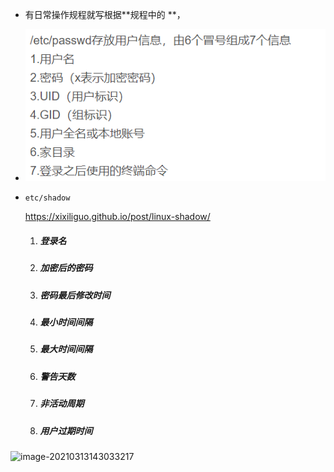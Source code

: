 + 有日常操作规程就写根据\**规程中的 **，

+ ![image-20210313101302220](https://github.com/smallzhong/picgo-pic-bed/blob/master/image-20210313101302220.png?raw=true)

+ `etc/shadow`

  https://xixiliguo.github.io/post/linux-shadow/

  1. ##### 登录名

  2. ##### 加密后的密码

  3. ##### 密码最后修改时间

  4. ##### 最小时间间隔

  5. ##### 最大时间间隔

  6. ##### 警告天数

  7. ##### 非活动周期

  8. ##### 用户过期时间





![image-20210313143033217](https://cdn.jsdelivr.net/gh/smallzhong/picgo-pic-bed/image-20210313143033217.png)